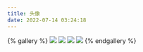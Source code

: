 ```yaml
---
title: 头像
date: 2022-07-14 03:24:18
---
```

{% gallery %}
![](https://qcloud.app966.cn/img/wallpaper/avatar/avatar.jpg)
![](https://qcloud.app966.cn/img/wallpaper/avatar/1532960785364479.jpg)
![](https://qcloud.app966.cn/img/wallpaper/avatar/1532960784787180.jpg)
![](https://qcloud.app966.cn/img/wallpaper/avatar/1532960784129697.jpg)
{% endgallery %}